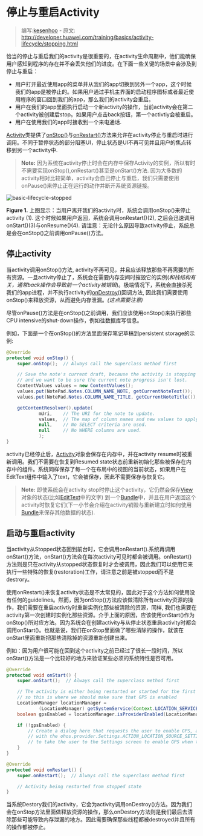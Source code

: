 # 停止与重启Activity

> 编写:[kesenhoo](https://github.com/kesenhoo) - 原文: <http://developer.huawei.com/training/basics/activity-lifecycle/stopping.html>

恰当的停止与重启我们的activity是很重要的，在activity生命周期中，他们能确保用户感知到程序的存在并不会丢失他们的进度。在下面一些关键的场景中会涉及到停止与重启：

* 用户打开最近使用app的菜单并从我们的app切换到另外一个app，这个时候我们的app是被停止的。如果用户通过手机主界面的启动程序图标或者最近使用程序的窗口回到我们的app，那么我们的activity会重启。
* 用户在我们的app里面执行启动一个新activity的操作，当前activity会在第二个activity被创建后stop。如果用户点击back按钮，第一个activtiy会被重启。
* 用户在使用我们的app时接收到一个来电通话.

[Activity](http://developer.huawei.com/reference/ohos/app/Activity.html)类提供了<a href="http://developer.huawei.com/reference/ohos/app/Activity.html#onStop()">onStop()</a>与<a href="http://developer.huawei.com/reference/ohos/app/Activity.html#onRestart()">onRestart()</a>方法来允许在activity停止与重启时进行调用。不同于暂停状态的部分阻塞UI，停止状态是UI不再可见并且用户的焦点转移到另一个activity中.

> **Note:** 因为系统在activity停止时会在内存中保存Activity的实例，所以有时不需要实现onStop(),onRestart()甚至是onStart()方法. 因为大多数的activity相对比较简单，activity会自己停止与重启，我们只需要使用onPause()来停止正在运行的动作并断开系统资源链接。

<!-- more -->

![basic-lifecycle-stopped](basic-lifecycle-stopped.png)

**Figure 1.** 上图显示：当用户离开我们的activity时，系统会调用onStop()来停止activity (1). 这个时候如果用户返回，系统会调用onRestart()(2), 之后会迅速调用onStart()(3)与onResume()(4). 请注意：无论什么原因导致activity停止，系统总是会在onStop()之前调用onPause()方法。

## 停止activity

当activity调用onStop()方法, activity不再可见，并且应该释放那些不再需要的所有资源。一旦activity停止了，系统会在需要内存空间时摧毁它的实例(*和栈结构有关，通常back操作会导致前一个activity被销毁*)。极端情况下，系统会直接杀死我们的app进程，并不执行activity的<a href="http://developer.huawei.com/reference/ohos/app/Activity.html#onDestroy()">onDestroy()</a>回调方法, 因此我们需要使用onStop()来释放资源，从而避免内存泄漏。*(这点需要注意)*

尽管onPause()方法是在onStop()之前调用，我们应该使用onStop()来执行那些CPU intensive的shut-down操作，例如往数据库写信息。

例如，下面是一个在onStop()的方法里面保存笔记草稿到persistent storage的示例:

```java
@Override
protected void onStop() {
    super.onStop();  // Always call the superclass method first

    // Save the note's current draft, because the activity is stopping
    // and we want to be sure the current note progress isn't lost.
    ContentValues values = new ContentValues();
    values.put(NotePad.Notes.COLUMN_NAME_NOTE, getCurrentNoteText());
    values.put(NotePad.Notes.COLUMN_NAME_TITLE, getCurrentNoteTitle());

    getContentResolver().update(
            mUri,    // The URI for the note to update.
            values,  // The map of column names and new values to apply to them.
            null,    // No SELECT criteria are used.
            null     // No WHERE columns are used.
            );
}
```

activity已经停止后，[Activity](http://developer.huawei.com/reference/ohos/app/Activity.html)对象会保存在内存中，并在activity resume时被重新调用。我们不需要在恢复到Resumed state状态前重新初始化那些被保存在内存中的组件。系统同样保存了每一个在布局中的视图的当前状态，如果用户在EditText组件中输入了text，它会被保存，因此不需要保存与恢复它。

> **Note:** 即使系统会在activity stop时停止这个activity，它仍然会保存[View](http://developer.huawei.com/reference/ohos/view/View.html)对象的状态(比如[EditText](http://developer.huawei.com/reference/ohos/widget/EditText.html)中的文字) 到一个[Bundle](http://developer.huawei.com/reference/ohos/os/Bundle.html)中，并且在用户返回这个activity时恢复它们(下一小节会介绍在activity销毁与重新建立时如何使用[Bundle](http://developer.huawei.com/reference/ohos/os/Bundle.html)来保存其他数据的状态).

## 启动与重启activity

当activity从Stopped状态回到前台时，它会调用onRestart().系统再调用onStart()方法，onStart()方法会在每次activity可见时都会被调用。onRestart()方法则是只在activity从stopped状态恢复时才会被调用，因此我们可以使用它来执行一些特殊的恢复(restoration)工作，请注意之前是被stopped而不是destrory。

使用onRestart()来恢复activity状态是不太常见的，因此对于这个方法如何使用没有任何的guidelines。然而，因为onStop()方法应该做清除所有activity资源的操作，我们需要在重启activtiy时重新实例化那些被清除的资源，同样, 我们也需要在activity第一次创建时实例化那些资源。介于上面的原因，应该使用onStart()作为onStop()所对应方法。因为系统会在创建activity与从停止状态重启activity时都会调用onStart()。也就是说，我们在onStop里面做了哪些清除的操作，就该在onStart里面重新把那些清除掉的资源重新创建出来。

例如：因为用户很可能在回到这个activity之前已经过了很长一段时间，所以onStart()方法是一个比较好的地方来验证某些必须的系统特性是否可用。

```java
@Override
protected void onStart() {
    super.onStart();  // Always call the superclass method first

    // The activity is either being restarted or started for the first time
    // so this is where we should make sure that GPS is enabled
    LocationManager locationManager =
            (LocationManager) getSystemService(Context.LOCATION_SERVICE);
    boolean gpsEnabled = locationManager.isProviderEnabled(LocationManager.GPS_PROVIDER);

    if (!gpsEnabled) {
        // Create a dialog here that requests the user to enable GPS, and use an intent
        // with the ohos.provider.Settings.ACTION_LOCATION_SOURCE_SETTINGS action
        // to take the user to the Settings screen to enable GPS when they click "OK"
    }
}

@Override
protected void onRestart() {
    super.onRestart();  // Always call the superclass method first

    // Activity being restarted from stopped state
}
```

当系统Destory我们的activity，它会为activity调用onDestroy()方法。因为我们会在onStop方法里面做释放资源的操作，那么onDestory方法则是我们最后去清除那些可能导致内存泄漏的地方。因此需要确保那些线程都被destroyed并且所有的操作都被停止。
